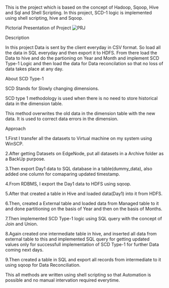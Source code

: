 This is the project which is based on the concept of Hadoop, Sqoop, Hive and Sql and Shell Scripting. In this project, SCD-1 logic is implemented using shell scripting, hive and Sqoop.

Pictorial Presentation of Project
![PRJ](https://user-images.githubusercontent.com/107995926/175781084-30b27f94-104b-4ca9-945c-ee7ddce15bbb.jpeg)

Description

In this project Data is sent by the client everyday in CSV format. So load all the data in SQL everyday and then export it to HDFS. From there load the Data to hive
and do the partioning on Year and Month and implement SCD Type-1 Logic and then load the data for Data reconcilation so that no loss of data takes place at any day.


About SCD Type-1

SCD Stands for Slowly changing dimensions.

SCD type 1 methodology is used when there is no need to store historical data in the dimension table.

This method overwrites the old data in the dimension table with the new data. It is used to correct data errors in the dimension.

Approach

1.First I transfer all the datasets to Virtual machine on my system using WinSCP.

2.After getting Datasets on EdgeNode, put all datasets in a Archive folder as a BackUp purpose.

3.Then export Day1 data to SQL database in a table(dummy_data), also added one column for comaparing updated timestamp.

4.From RDBMS, I export the Day1 data to HDFS using sqoop.

5.After that created a table in Hive and loaded data(Day1) into it from HDFS.

6.Then, created a External table and loaded data from Managed table to it and
done partitioning on the basis of Year and then on the basis of Months.

7.Then implemented SCD Type-1 logic using SQL query with the concept of Join and Union.

8.Again created one intermediate table in hive, and inserted all data from external table to this and implemented SQL query for getting updated values only for successfull implementation of SCD Type-1 for further Data coming next days.

9.Then created a table in SQL and export all records from intermediate to it using sqoop for Data Reconciliation.


This all methods are written using shell scripting so that Automation is possible and no manual intervation required everytime.

